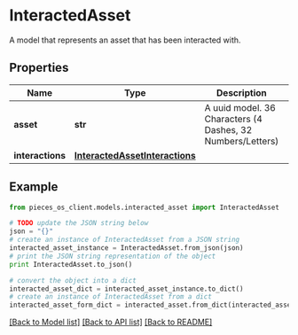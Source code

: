 # InteractedAsset

A model that represents an asset that has been interacted with. 

## Properties

Name | Type | Description | Notes
------------ | ------------- | ------------- | -------------
**asset** | **str** | A uuid model. 36 Characters (4 Dashes, 32 Numbers/Letters)  | [optional] 
**interactions** | [**InteractedAssetInteractions**](InteractedAssetInteractions) |  | [optional] 

## Example

```python
from pieces_os_client.models.interacted_asset import InteractedAsset

# TODO update the JSON string below
json = "{}"
# create an instance of InteractedAsset from a JSON string
interacted_asset_instance = InteractedAsset.from_json(json)
# print the JSON string representation of the object
print InteractedAsset.to_json()

# convert the object into a dict
interacted_asset_dict = interacted_asset_instance.to_dict()
# create an instance of InteractedAsset from a dict
interacted_asset_form_dict = interacted_asset.from_dict(interacted_asset_dict)
```
[[Back to Model list]](../README#documentation-for-models) [[Back to API list]](../README#documentation-for-api-endpoints) [[Back to README]](../README)


